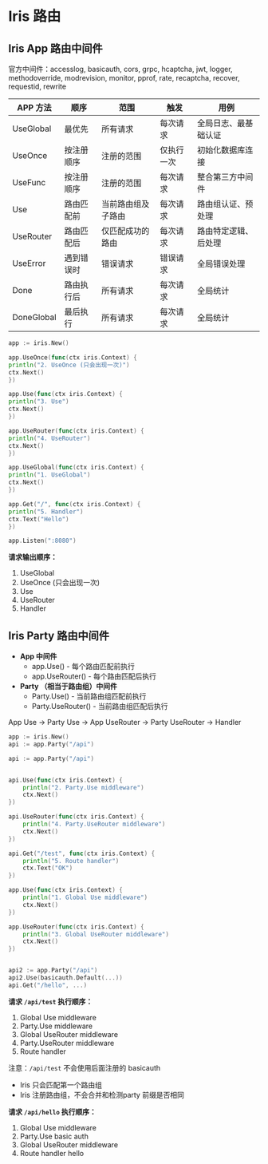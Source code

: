 # Iris 路由

## Iris App 路由中间件

官方中间件：accesslog, basicauth, cors, grpc, hcaptcha, jwt, logger, methodoverride, modrevision, monitor, pprof, rate, recaptcha, recover, requestid, rewrite

| APP 方法      | 	顺序     | 	范围	        | 触发	     | 用例         |
|-------------|---------|-------------|---------|------------|
| UseGlobal   | 	最优先    | 	所有请求		     | 每次请求    | 全局日志、最基础认证 |
| UseOnce	    | 按注册顺序		 | 注册的范围       | 	仅执行一次	 | 初始化数据库连接   |
| UseFunc	    | 按注册顺序	  | 	注册的范围      | 	每次请求   | 	整合第三方中间件  |
| Use         | 	路由匹配前	 | 当前路由组及子路由		 | 每次请求    | 	路由组认证、预处理 |
| UseRouter	  | 路由匹配后   | 仅匹配成功的路由	   | 每次请求	   | 路由特定逻辑、后处理 |
| UseError	   | 遇到错误时   | 错误请求	       | 	错误请求   | 全局错误处理     |
| Done	       | 路由执行后   | 所有请求	       | 	每次请求   | 全局统计       |
| DoneGlobal	 | 最后执行    | 所有请求	       | 	每次请求   | 全局统计       |

```go
app := iris.New()

app.UseOnce(func(ctx iris.Context) {
println("2. UseOnce (只会出现一次)")
ctx.Next()
})

app.Use(func(ctx iris.Context) {
println("3. Use")
ctx.Next()
})

app.UseRouter(func(ctx iris.Context) {
println("4. UseRouter")
ctx.Next()
})

app.UseGlobal(func(ctx iris.Context) {
println("1. UseGlobal")
ctx.Next()
})

app.Get("/", func(ctx iris.Context) {
println("5. Handler")
ctx.Text("Hello")
})

app.Listen(":8080")
```

**请求输出顺序：**
1. UseGlobal
2. UseOnce (只会出现一次)
3. Use
4. UseRouter
5. Handler

## Iris Party 路由中间件

* **App 中间件**
  - app.Use() - 每个路由匹配前执行
  - app.UseRouter() - 每个路由匹配后执行
* **Party （相当于路由组）中间件**
  - Party.Use() - 当前路由组匹配前执行
  - Party.UseRouter() - 当前路由组匹配后执行

App Use → Party Use → App UseRouter → Party UseRouter → Handler

```go
app := iris.New()
api := app.Party("/api")

api := app.Party("/api")


api.Use(func(ctx iris.Context) {
    println("2. Party.Use middleware")
    ctx.Next()
})

api.UseRouter(func(ctx iris.Context) {
    println("4. Party.UseRouter middleware")
    ctx.Next()
})

api.Get("/test", func(ctx iris.Context) {
    println("5. Route handler")
    ctx.Text("OK")
})

app.Use(func(ctx iris.Context) {
    println("1. Global Use middleware")
    ctx.Next()
})

app.UseRouter(func(ctx iris.Context) {
    println("3. Global UseRouter middleware")
    ctx.Next()
})


api2 := app.Party("/api")
api2.Use(basicauth.Default(...))
api.Get("/hello", ...)
```

**请求 `/api/test` 执行顺序：**
1. Global Use middleware
2. Party.Use middleware
3. Global UseRouter middleware
4. Party.UseRouter middleware
5. Route handler

注意：`/api/test` 不会使用后面注册的 basicauth
* Iris 只会匹配第一个路由组
* Iris 注册路由组，不会合并和检测party 前缀是否相同

**请求 `/api/hello` 执行顺序：**
1. Global Use middleware
2. Party.Use basic auth
3. Global UseRouter middleware
4. Route handler hello